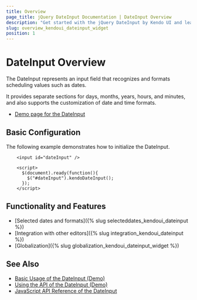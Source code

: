 ```yaml
---
title: Overview
page_title: jQuery DateInput Documentation | DateInput Overview
description: "Get started with the jQuery DateInput by Kendo UI and learn how to create, initialize, and enable the widget."
slug: overview_kendoui_dateinput_widget
position: 1
---
```


# DateInput Overview

The DateInput represents an input field that recognizes and formats scheduling values such as dates.

It provides separate sections for days, months, years, hours, and minutes, and also supports the customization of date and time formats.

* [Demo page for the DateInput](https://demos.telerik.com/kendo-ui/dateinput/index)

## Basic Configuration

The following example demonstrates how to initialize the DateInput.

```dojo
    <input id="dateInput" />

    <script>
      $(document).ready(function(){
        $("#dateInput").kendoDateInput();
      });
    </script>
```

## Functionality and Features

* [Selected dates and formats]({% slug selecteddates_kendoui_dateinput %})
* [Integration with other editors]({% slug integration_kendoui_dateinput %})
* [Globalization]({% slug globalization_kendoui_dateinput_widget %})

## See Also

* [Basic Usage of the DateInput (Demo)](https://demos.telerik.com/kendo-ui/dateinput/index)
* [Using the API of the DateInput (Demo)](https://demos.telerik.com/kendo-ui/dateinput/api)
* [JavaScript API Reference of the DateInput](/api/javascript/ui/dateinput)
